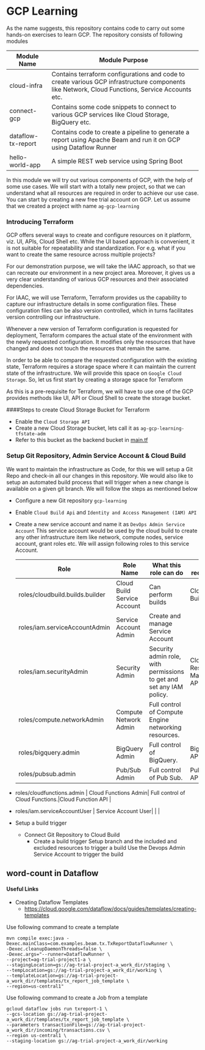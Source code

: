 GCP Learning
===
As the name suggests, this repository contains code to carry out some hands-on exercises to learn GCP.
The repository consists of following modules

Module Name | Module Purpose |
----------- |----------------|
cloud-infra | Contains terraform configurations and code to create various GCP infrastructure components like Network, Cloud Functions, Service Accounts etc.|
connect-gcp | Contains some code snippets to connect to various GCP services like Cloud Storage, BigQuery etc.|
dataflow-tx-report | Contains code to create a pipeline to generate a report using Apache Beam and run it on GCP using Dataflow Runner|
hello-world-app | A simple REST web service using Spring Boot|

In this module we will try out various components of GCP, with the help of some use cases.
We will start with a totally new project, so that we can understand what all resources are required in order to achieve our use case.
You can start by creating a new free trial account on GCP.
Let us assume that we created a project with name `ag-gcp-learning`

### Introducing Terraform
GCP offers several ways to create and configure resources on it platform, viz. UI, APIs, Cloud Shell etc.
While the UI based approach is convenient, it is not suitable for repeatability and standardization. 
For e.g. what if you want to create the same resource across multiple projects?

For our demonstration purpose, we will take the IAAC approach, so that we can recreate our environment in a new project area.
Moreover, it gives us a very clear understanding of various GCP resources and their associated dependencies.

For IAAC, we will use Terraform, Terraform provides us the capability to capture our infrastructure details in some configuration files.
These configuration files can be also version controlled, which in turns facilitates version controlling our infrastructure.

Whenever a new version of Terraform configuration is requested for deployment, Terraform compares the actual state of the environment with the newly requested configuration.
It modifies only the resources that have changed and does not touch the resources that remain the same.

In order to be able to compare the requested configuration with the existing state, Terraform requires a storage space where it can maintain the current state of the infrastructure.
We will provide this space on `Google Cloud Storage`. So, let us first start by creating a storage space for Terraform

As this is a pre-requisite for Terraform, we will have to use one of the GCP provides methods like UI, API or Cloud Shell to create the storage bucket.

####Steps to create Cloud Storage Bucket for Terraform 
* Enable the `Cloud Storage API`
* Create a new Cloud Storage bucket, lets call it as `ag-gcp-learning-tfstate-adm`
* Refer to this bucket as the backend bucket in [main.tf](cloud-infra/project1/terraform/main.tf) 

### Setup Git Repository, Admin Service Account & Cloud Build
We want to maintain the infrastructure as Code, for this we will setup a Git Repo and check-in all our changes in this
repository. We would also like to setup an automated build process that will trigger when a new change is available on a
given git branch. We will follow the steps as mentioned below

* Configure a new Git repository `gcp-learning`
* Enable `Cloud Build Api` and `Identity and Access Management (IAM) API`
* Create a new service account and name it as `DevOps Admin Service Account`
  This service account would be used by the cloud build to create any other infrastructure item like network, compute
  nodes, service account, grant roles etc. We will assign following roles to this service Account.

  Role | Role Name| What this role can do| API required |
  ---- |--------- |--------------------- |------------- |
  roles/cloudbuild.builds.builder| Cloud Build Service Account | Can perform builds | Cloud Build API |
  roles/iam.serviceAccountAdmin  | Service Account Admin | Create and manage Service Account | |
  roles/iam.securityAdmin        | Security Admin | Security admin role, with permissions to get and set any IAM policy. | Cloud Resource Manager API |
  roles/compute.networkAdmin     | Compute Network Admin| Full control of Compute Engine networking resources.| |
  roles/bigquery.admin     | BigQuery Admin| Full control of BigQuery.| BigQuery API|
  roles/pubsub.admin             | Pub/Sub Admin| Full control of Pub Sub.|PubSub API |
* roles/cloudfunctions.admin             | Cloud Functions Admin| Full control of Cloud Functions.|Cloud Function API |
* roles/iam.serviceAccountUser             | Service Account User| | |

* Setup a build trigger
  * Connect Git Repository to Cloud Build
    * Create a build trigger
      Setup branch and the included and excluded resources to trigger a build
      Use the Devops Admin Service Account to trigger the build

## word-count in Dataflow
#### Useful Links
- Creating Dataflow Templates 
  - https://cloud.google.com/dataflow/docs/guides/templates/creating-templates


Use following command to create a template
```
mvn compile exec:java -Dexec.mainClass=com.examples.beam.tx.TxReportDataflowRunner \
-Dexec.cleanupDaemonThreads=false \
-Dexec.args="--runner=DataflowRunner \
--project=ag-trial-project1-a \
--stagingLocation=gs://ag-trial-project-a_work_dir/staging \
--tempLocation=gs://ag-trial-project-a_work_dir/working \
--templateLocation=gs://ag-trial-project-a_work_dir/templates/tx_report_job_template \
--region=us-central1"
```

Use following command to create a Job from a template
```
gcloud dataflow jobs run txreport-1 \
--gcs-location gs://ag-trial-project-a_work_dir/templates/tx_report_job_template \
--parameters transactionFile=gs://ag-trial-project-a_work_dir/incoming/transactions.csv \
--region us-central1 \
--staging-location gs://ag-trial-project-a_work_dir/working
```
